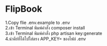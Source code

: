 # FlipBook
1.Copy flie .env.example to .env
 <br>
2.เข้า Terminal พิมพ์คำสั่ง composer install
 <br>
3.เข้า Terminal พิมพ์คำสั่ง php artisan key:generate
 <br>
4.นำคีย์ที่ได้ไปใส่ตรง APP_KEY= ของไฟล์ .env
